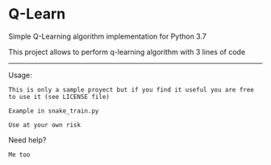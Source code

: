 # Q-Learn
Simple Q-Learning algorithm implementation for Python 3.7

This project allows to perform q-learning algorithm with 3 lines of code

*****************************************************************************************************

Usage:

    This is only a sample proyect but if you find it useful you are free to use it (see LICENSE file)
    
    Example in snake_train.py
    
    Use at your own risk



Need help? 

    Me too


